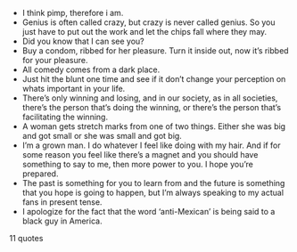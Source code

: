 - I think pimp, therefore i am.
 - Genius is often called crazy, but crazy is never called genius. So you just have to put out the work and let the chips fall where they may.
 - Did you know that I can see you?
 - Buy a condom, ribbed for her pleasure. Turn it inside out, now it’s ribbed for your pleasure.
 - All comedy comes from a dark place.
 - Just hit the blunt one time and see if it don’t change your perception on whats important in your life.
 - There’s only winning and losing, and in our society, as in all societies, there’s the person that’s doing the winning, or there’s the person that’s facilitating the winning.
 - A woman gets stretch marks from one of two things. Either she was big and got small or she was small and got big.
 - I’m a grown man. I do whatever I feel like doing with my hair. And if for some reason you feel like there’s a magnet and you should have something to say to me, then more power to you. I hope you’re prepared.
 - The past is something for you to learn from and the future is something that you hope is going to happen, but I’m always speaking to my actual fans in present tense.
 - I apologize for the fact that the word ‘anti-Mexican’ is being said to a black guy in America.

11 quotes